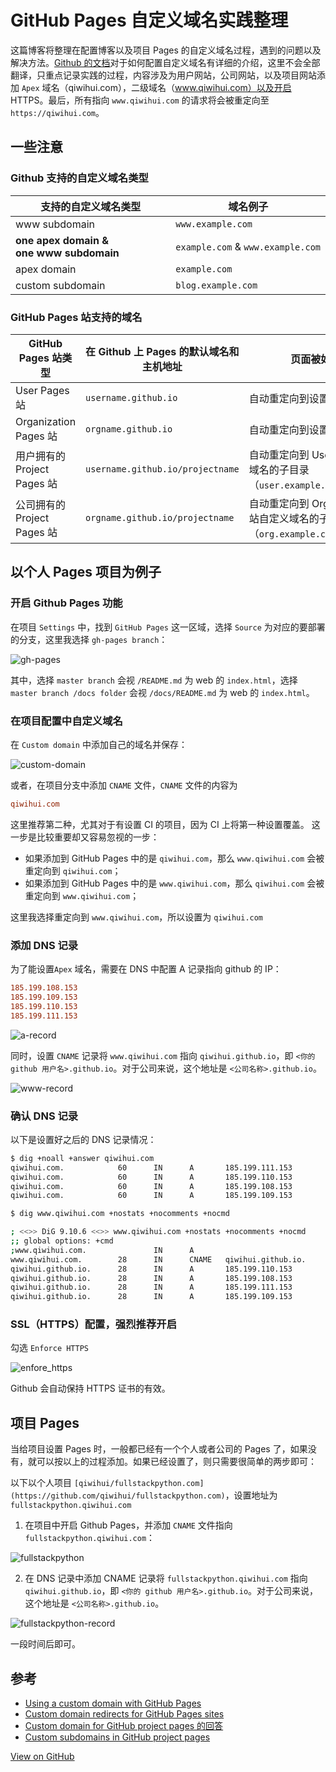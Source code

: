 # GitHub Pages 自定义域名实践整理


这篇博客将整理在配置博客以及项目 Pages 的自定义域名过程，遇到的问题以及解决方法。[Github 的文档](https://help.github.com/articles/using-a-custom-domain-with-github-pages/)对于如何配置自定义域名有详细的介绍，这里不会全部翻译，只重点记录实践的过程，内容涉及为用户网站，公司网站，以及项目网站添加 `Apex` 域名（qiwihui.com），二级域名（www.qiwihui.com）以及开启 HTTPS。最后，所有指向 `www.qiwihui.com` 的请求将会被重定向至 `https://qiwihui.com`。

<!--more-->

## 一些注意

### Github 支持的自定义域名类型

支持的自定义域名类型 | 域名例子
-- | --
www subdomain | `www.example.com`
**one apex domain & one www subdomain** | `example.com` & `www.example.com`
apex domain | `example.com`
custom subdomain | `blog.example.com`

### GitHub Pages 站支持的域名

GitHub Pages 站类型 | 在 Github 上 Pages 的默认域名和主机地址 | 页面被如何重定向 | 自定义域名举例
-- | -- | -- | --
User Pages 站 | `username.github.io` | 自动重定向到设置的自定义域名 | `user.example.com`
Organization Pages 站 | `orgname.github.io` | 自动重定向到设置的自定义域名 | `org.example.com`
用户拥有的 Project Pages 站 | `username.github.io/projectname` | 自动重定向到 User Pages 站自定义域名的子目录（`user.example.com/projectname`） | `project.example.com`
公司拥有的 Project Pages 站 | `orgname.github.io/projectname` | 自动重定向到 Organization Pages 站自定义域名的子目录（`org.example.com/projectname`）| `project.example.com`

## 以个人 Pages 项目为例子

### 开启 Github Pages 功能

在项目 `Settings` 中，找到 `GitHub Pages` 这一区域，选择 `Source` 为对应的要部署的分支，这里我选择 `gh-pages branch`：

![gh-pages](https://user-images.githubusercontent.com/3297411/51802835-b4756580-2288-11e9-8aab-b5add026d737.png)

其中，选择 `master branch` 会视 `/README.md` 为 web 的 `index.html`，选择 `master branch /docs folder` 会视 `/docs/README.md` 为 web 的 `index.html`。

### 在项目配置中自定义域名

在 `Custom domain` 中添加自己的域名并保存：

![custom-domain](https://user-images.githubusercontent.com/3297411/51802765-141f4100-2288-11e9-8e8d-8980ed3e63b3.png)

或者，在项目分支中添加 `CNAME` 文件，`CNAME` 文件的内容为

```conf
qiwihui.com
```

这里推荐第二种，尤其对于有设置 CI 的项目，因为 CI 上将第一种设置覆盖。
这一步是比较重要却又容易忽视的一步：

- 如果添加到 GitHub Pages 中的是 `qiwihui.com`，那么 `www.qiwihui.com` 会被重定向到 `qiwihui.com`；
- 如果添加到 GitHub Pages 中的是 `www.qiwihui.com`，那么 `qiwihui.com` 会被重定向到 `www.qiwihui.com`；

这里我选择重定向到 `www.qiwihui.com`，所以设置为 `qiwihui.com`

### 添加 DNS 记录

为了能设置`Apex` 域名，需要在 DNS 中配置 A 记录指向 github 的 IP：

```conf
185.199.108.153
185.199.109.153
185.199.110.153
185.199.111.153
```

![a-record](https://user-images.githubusercontent.com/3297411/51803023-1040ee00-228b-11e9-90f7-20a4a99d9069.png)

同时，设置 `CNAME`  记录将 `www.qiwihui.com` 指向 `qiwihui.github.io`，即 `<你的 github 用户名>.github.io`。对于公司来说，这个地址是 `<公司名称>.github.io`。

![www-record](https://user-images.githubusercontent.com/3297411/51803045-539b5c80-228b-11e9-8e60-03c854f7097b.png)

### 确认 DNS 记录

以下是设置好之后的 DNS 记录情况：

```bash
$ dig +noall +answer qiwihui.com
qiwihui.com.            60      IN      A       185.199.111.153
qiwihui.com.            60      IN      A       185.199.110.153
qiwihui.com.            60      IN      A       185.199.108.153
qiwihui.com.            60      IN      A       185.199.109.153
```

```bash
$ dig www.qiwihui.com +nostats +nocomments +nocmd 

; <<>> DiG 9.10.6 <<>> www.qiwihui.com +nostats +nocomments +nocmd
;; global options: +cmd
;www.qiwihui.com.               IN      A
www.qiwihui.com.        28      IN      CNAME   qiwihui.github.io.
qiwihui.github.io.      28      IN      A       185.199.110.153
qiwihui.github.io.      28      IN      A       185.199.108.153
qiwihui.github.io.      28      IN      A       185.199.111.153
qiwihui.github.io.      28      IN      A       185.199.109.153
```

### SSL（HTTPS）配置，强烈推荐开启

勾选 `Enforce HTTPS`

![enfore_https](https://user-images.githubusercontent.com/3297411/51798435-2760eb00-224d-11e9-917c-a4942a652d35.png)

Github 会自动保持 HTTPS 证书的有效。

## 项目 Pages

当给项目设置 Pages 时，一般都已经有一个个人或者公司的 Pages 了，如果没有，就可以按以上的过程添加。如果已经设置了，则只需要很简单的两步即可：

以下以个人项目 `[qiwihui/fullstackpython.com](https://github.com/qiwihui/fullstackpython.com)`，设置地址为 `fullstackpython.qiwihui.com`

1. 在项目中开启 Github Pages，并添加 `CNAME` 文件指向 `fullstackpython.qiwihui.com`：

![fullstackpython](https://user-images.githubusercontent.com/3297411/51803267-2dc38700-228e-11e9-8ee8-03e80ec711c9.png)

2. 在 DNS 记录中添加 CNAME 记录将 `fullstackpython.qiwihui.com` 指向 `qiwihui.github.io`，即 `<你的 github 用户名>.github.io`。对于公司来说，这个地址是 `<公司名称>.github.io`。

![fullstackpython-record](https://user-images.githubusercontent.com/3297411/51803299-8004a800-228e-11e9-8721-e640e4377df1.png)

一段时间后即可。
 
## 参考

- [Using a custom domain with GitHub Pages](https://help.github.com/articles/using-a-custom-domain-with-github-pages/)
- [Custom domain redirects for GitHub Pages sites](https://help.github.com/articles/custom-domain-redirects-for-github-pages-sites/)
- [Custom domain for GitHub project pages 的回答](https://stackoverflow.com/a/9123911/3218128)
- [Custom subdomains in GitHub project pages](https://anmonteiro.com/2015/08/custom-subdomains-in-github-project-pages/)

[View on GitHub](https://github.com/qiwihui/blog/issues/47)


